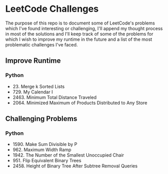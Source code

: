 # LeetCode Challenges

The purpose of this repo is to document some of LeetCode's problems which I've found interesting or challenging, I'll append my thought process in most of the solutions and I'll keep track of some of the problems for which I wish to improve my runtime in the future and a list of the most problematic challenges I've faced.

## Improve Runtime
### Python
- 23\. Merge k Sorted Lists
- 729\. My Calendar I
- 2463\. Minimum Total Distance Traveled
- 2064\. Minimized Maximum of Products Distributed to Any Store

## Challenging Problems
### Python
- 1590\. Make Sum Divisible by P
- 962\. Maximum Width Ramp
- 1942\. The Number of the Smallest Unoccupied Chair
- 951\. Flip Equivalent Binary Trees
- 2458\. Height of Binary Tree After Subtree Removal Queries